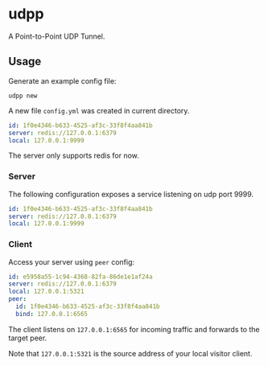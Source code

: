 # udpp
A Point-to-Point UDP Tunnel.

## Usage

Generate an example config file:

```shell
udpp new
```

A new file `config.yml` was created in current directory.

```yaml
id: 1f0e4346-b633-4525-af3c-33f8f4aa841b
server: redis://127.0.0.1:6379
local: 127.0.0.1:9999
```

The server only supports redis for now.

### Server

The following configuration exposes a service listening on udp port 9999.

```yaml
id: 1f0e4346-b633-4525-af3c-33f8f4aa841b
server: redis://127.0.0.1:6379
local: 127.0.0.1:9999
```

### Client

Access your server using `peer` config:

```yaml
id: e5958a55-1c94-4368-82fa-86de1e1af24a
server: redis://127.0.0.1:6379
local: 127.0.0.1:5321
peer:
  id: 1f0e4346-b633-4525-af3c-33f8f4aa841b
  bind: 127.0.0.1:6565
```

The client listens on `127.0.0.1:6565` for incoming traffic and forwards to the target peer.

Note that `127.0.0.1:5321` is the source address of your local visitor client.
